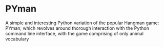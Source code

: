# PYman
A simple and interesting Python variation of the popular Hangman game: PYman; which revolves around thorough interaction with the Python command line interface, with the game comprising of only animal vocabulary
